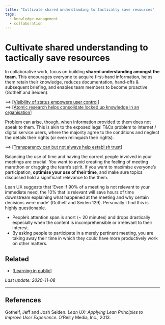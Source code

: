 ```yaml
---
title: "Cultivate shared understanding to tactically save resources"
tags:
  - knowledge-management
  - collaboration
---
```


# Cultivate shared understanding to tactically save resources

In collaborative work, focus on building **shared understanding amongst the team**. This encourages everyone to acquire first-hand information, helps them retain their knowledge, reduces documentation, hand-offs & subsequent briefing, and enables team members to become proactive (Gothelf and Seiden).

==> [[Visibility of status empowers user control]]  
==> [[Atomic research helps consolidate locked up knowledge in an organisation]]

Problem can arise, though, when information provided to them does not speak to them. This is akin to the exposed legal T&Cs problem to Internet / digital service users, where the majority agree to the conditions and neglect the details their rights (or even relinquish their rights).

==> [[Transparency can but not always help establish trust]]

Balancing the use of time and having the correct people involved in your meetings are crucial. You want to avoid creating the feeling of meeting marathon or dragging the team’s spirit. If you want to maximise everyone’s participation, **optimise your use of their time**, and make sure topics discussed hold a significant relevance to the them.

Lean UX suggests that ‘Even if 90% of a meeting is not relevant to your immediate need, the 10% that is relevant will save hours of time downstream explaining what happened at the meeting and why certain decisions were made’ (Gothelf and Seiden 129). Personally I find this is highly questionable.

- People’s attention span is short (~ 20 minutes) and drops drastically especially when the content is incomprehensible or irrelevant to their interest.
- By asking people to participate in a merely pertinent meeting, you are taking away their time in which they could have more productively work on other matters.

## Related

- [[Learning in public]]

*Last update: 2020-11-08*

* * *

## References

Gothelf, Jeff and Josh Seiden. _Lean UX: Applying Lean Principles to Improve User Experience_. O’Reilly Media, Inc., 2013.

[//begin]: # "Autogenerated link references for markdown compatibility"
[Visibility of status empowers user control]: visibility-of-status-empowers-user-control "Visibility of status empowers user control"
[Atomic research helps consolidate locked up knowledge in an organisation]: atomic-research-helps-consolidate-locked-up-knowledge-in-an-organisation "Atomic research helps consolidate locked up knowledge in an organisation"
[Transparency can but not always help establish trust]: transparency-can-but-not-always-help-establish-trust "Transparency can but not always help establish trust"
[Learning in public]: learning-in-public "Learning in public"
[//end]: # "Autogenerated link references"